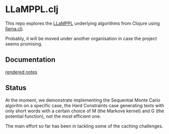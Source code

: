 # LLaMPPL.clj

This repo explores the [LLaMPPL](https://github.com/probcomp/LLaMPPL) underlying algorithms from Clojure using [llama.clj](https://github.com/phronmophobic/llama.clj).

Probably, it will be moved under another organisation in case the project seems promising.

## Documentation

[rendered notes](https://daslu.github.io/LLaMPPL.clj)

## Status

At the moment, we demonstrate implementing the Sequential Monte Carlo algoritm on a specific case, the Hard Constraints case generating texts with only short words with a certain choice of M (the Markove kernel) and G (the potential function), not the most efficient one.

The main effort so far has been in tackling some of the caching challenges.

